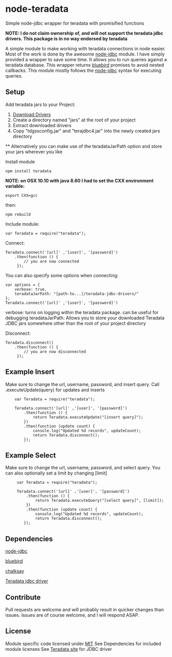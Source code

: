 # node-teradata
Simple node-jdbc wrapper for teradata with promisified functions

**NOTE: I do not claim ownership of, and will not support the teradata jdbc drivers. This package is in no way endorsed by teradata**

A simple module to make working with teradata connections in node easier. Most of the work is done by the awesome [node-jdbc](https://www.npmjs.com/package/jdbc) module. I have simply provided a wrapper to save some time. It allows you to run queries against a teradata database. This wrapper returns [bluebird](https://www.npmjs.com/package/bluebird) promises to avoid nested callbacks. This module mostly follows the [node-jdbc](https://www.npmjs.com/package/jdbc) syntax for executing queries.

## Setup 
Add  teradata jars to your Project:

1. [Download Drivers](http://downloads.teradata.com/download/connectivity/jdbc-driver)
2. Create a directory named "jars" at the root of your project
3. Extract downloaded drivers
4. Copy "tdgssconfig.jar" and "terajdbc4.jar" into the newly created jars directory

** Alternatively you can make use of the teradataJarPath option and store your jars wherever you like

Install module
```
npm install teradata
```

**NOTE: on OSX 10.10 with java 8.60 I had to set the CXX environment variable:**

```
export CXX=gcc
```

then:
```
npm rebuild
```

Include module:
```
var Teradata = require("teradata");
```

Connect:
```
Teradata.connect('[url]' ,'[user]', '[password]')
    .then(function () {    
        // you are now connected
     });
```
          
You can also specify some options when connecting:
```
var options = {
    verbose: true,
    teradataJarPath: "[path-to...]/teradata-jdbc-drivers/"
};
Teradata.connect('[url]' ,'[user]', '[password]')     
```
verbose: turns on logging within the teradata package. can be useful for debugging
teradataJarPath: Allows you to store your downloaded Teradata JDBC jars somewhere other than the root of your project directory

Disconnect:
```
Teradata.disconnect()
    .then(function () {    
        // you are now disconnected
     });
```

## Example Insert
Make sure to change the url, username, password, and insert query. Call .executeUpdate(query) for updates and inserts

```    
    var Teradata = require("teradata");
        
    Teradata.connect('[url]' ,'[user]', '[password]')
        .then(function () {       
            return Teradata.executeUpdate("[insert query]");
        })
        .then(function (update count) {
            console.log("Updated %d records", updateCount);
            return Teradata.disconnect();
        });        
```
## Example Select
Make sure to change the url, username, password, and select query. You can also optionally set a limit by changing [limit]
```
     var Teradata = require("teradata");
         
     Teradata.connect('[url]' ,'[user]', '[password]')
         .then(function () {       
             return Teradata.executeQuery("[select query]", [limit]);
         })
         .then(function (update count) {
             console.log("Updated %d records", updateCount);
             return Teradata.disconnect();
        });  
```

## Dependencies
[node-jdbc](https://www.npmjs.com/package/jdbc)

[bluebird](https://www.npmjs.com/package/bluebird)

[chalksay](https://www.npmjs.com/package/chalksay)

[Teradata jdbc driver](http://downloads.teradata.com/download/connectivity/jdbc-driver)

## Contribute
Pull requests are welcome and will probably result in quicker changes than issues. Issues are of course welcome, and I will respond ASAP.

## License
Module specific code licensed under [MIT](https://github.com/gantrim/node-teradata/blob/development/LICENSE)
See Dependencies for included module licenses
See [Teradata site](http://downloads.teradata.com/download/connectivity/jdbc-driver) for JDBC driver

